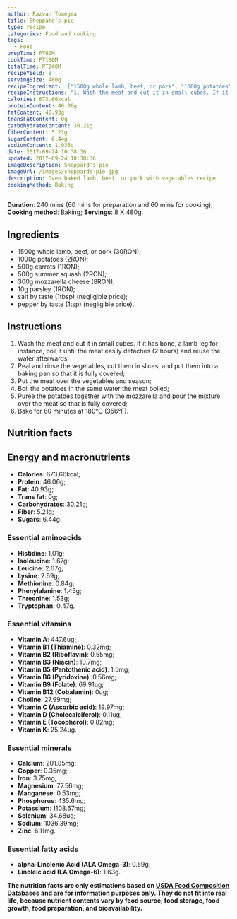 ```yaml
---
author: Razvan Tomegea
title: Sheppard's pie
type: recipe
categories: Food and cooking
tags:
  - Food
prepTime: PT60M
cookTime: PT180M
totalTime: PT240M
recipeYield: 8
servingSize: 480g
recipeIngredient: '["1500g whole lamb, beef, or pork", "1000g potatoes", "500g carrots", "500g summer squash", "300g mozzarella cheese", "10g parsley", "salt by taste (1tbsp)", "pepper by taste (1tsp)"]'
recipeInstructions: "1. Wash the meat and cut it in small cubes. If it has bone, a lamb leg for instance, boil it until the meat easily detaches (2 hours) and reuse the water afterwards;\n 2. Peal and rinse the vegetables, cut them in slices, and put them into a baking pan so that it is fully covered;\n 3. Put the meat over the vegetables and season;\n 4. Boil the potatoes in the same water the meat boiled;\n 5. Puree the potatoes together with the mozzarella and pour the mixture over the meat so that is fully covered;\n 6. Bake for 60 minutes at 180&deg;C (356&deg;F)."
calories: 673.66kcal
proteinContent: 46.06g
fatContent: 40.93g
transFatContent: 0g
carbohydrateContent: 30.21g
fiberContent: 5.21g
sugarContent: 6.44g
sodiumContent: 1.036g
date: 2017-09-24 10:38:36
updated: 2017-09-24 10:38:36
imageDescription: Sheppard's pie
imageUrl: /images/sheppards-pie.jpg
description: Oven baked lamb, beef, or pork with vegetables recipe
cookingMethod: Baking
---
```

**Duration**: 240 mins (60 mins for preparation and 60 mins for cooking);
**Cooking method**: Baking;
**Servings**: 8 X 480g.

## Ingredients
- 1500g whole lamb, beef, or pork (30RON);
- 1000g potatoes (2RON);
- 500g carrots (1RON);
- 500g summer squash (2RON);
- 300g mozzarella cheese (8RON);
- 10g parsley (1RON);
- salt by taste (1tbsp) (negligible price);
- pepper by taste (1tsp) (negligible price).
<!-- more -->

## Instructions
1. Wash the meat and cut it in small cubes. If it has bone, a lamb leg for instance, boil it until the meat easily detaches (2 hours) and reuse the water afterwards;
2. Peal and rinse the vegetables, cut them in slices, and put them into a baking pan so that it is fully covered;
3. Put the meat over the vegetables and season;
4. Boil the potatoes in the same water the meat boiled;
5. Puree the potatoes together with the mozzarella and pour the mixture over the meat so that is fully covered;
6. Bake for 60 minutes at 180&deg;C (356&deg;F).

## Nutrition facts
## Energy and macronutrients
- **Calories**: 673.66kcal;
- **Protein**: 46.06g;
- **Fat**: 40.93g;
- **Trans fat**: 0g;
- **Carbohydrates**: 30.21g;
- **Fiber**: 5.21g;
- **Sugars**: 6.44g.

### Essential aminoacids
- **Histidine**: 1.01g;
- **Isoleucine**: 1.67g;
- **Leucine**: 2.67g;
- **Lysine**: 2.69g;
- **Methionine**: 0.84g;
- **Phenylalanine**: 1.45g;
- **Threonine**: 1.53g;
- **Tryptophan**: 0.47g.

### Essential vitamins
- **Vitamin A**: 447.6ug;
- **Vitamin B1 (Thiamine)**: 0.32mg;
- **Vitamin B2 (Riboflavin)**: 0.55mg;
- **Vitamin B3 (Niacin)**: 10.7mg;
- **Vitamin B5 (Pantothenic acid)**: 1.5mg;
- **Vitamin B6 (Pyridoxine)**: 0.56mg;
- **Vitamin B9 (Folate)**: 69.91ug;
- **Vitamin B12 (Cobalamin)**: 0ug;
- **Choline**: 27.99mg;
- **Vitamin C (Ascorbic acid)**: 19.97mg;
- **Vitamin D (Cholecalciferol)**: 0.11ug;
- **Vitamin E (Tocopherol)**: 0.82mg;
- **Vitamin K**: 25.24ug.

### Essential minerals
- **Calcium**: 201.85mg;
- **Copper**: 0.35mg;
- **Iron**: 3.75mg;
- **Magnesium**: 77.56mg;
- **Manganese**: 0.53mg;
- **Phosphorus**: 435.6mg;
- **Potassium**: 1108.67mg;
- **Selenium**: 34.68ug;
- **Sodium**: 1036.39mg;
- **Zinc**: 6.11mg.

### Essential fatty acids
- **alpha-Linolenic Acid (ALA Omega-3)**: 0.59g;
- **Linoleic acid (LA Omega-6)**: 1.63g.

**The nutrition facts are only estimations based on [USDA Food Composition Databases](https://ndb.nal.usda.gov/ndb/search/list) and are for information purposes only. They do not fit into real life, because nutrient contents vary by food source, food storage, food growth, food preparation, and bioavailability.**
